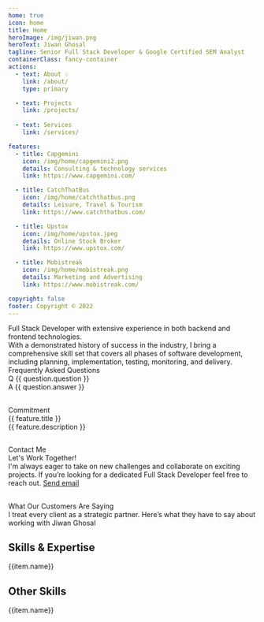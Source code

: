 ```yaml
---
home: true
icon: home
title: Home
heroImage: /img/jiwan.png
heroText: Jiwan Ghosal
tagline: Senior Full Stack Developer & Google Certified SEM Analyst
containerClass: fancy-container
actions:
  - text: About 💡
    link: /about/
    type: primary

  - text: Projects
    link: /projects/
  
  - text: Services
    link: /services/

features:
  - title: Capgemini
    icon: /img/home/capgemini2.png
    details: Consulting & technology services
    link: https://www.capgemini.com/

  - title: CatchThatBus
    icon: /img/home/catchthatbus.png
    details: Leisure, Travel & Tourism
    link: https://www.catchthatbus.com/

  - title: Upstox
    icon: /img/home/upstox.jpeg
    details: Online Stock Broker
    link: https://www.upstox.com/

  - title: Mobistreak
    icon: /img/home/mobistreak.png
    details: Marketing and Advertising
    link: https://www.mobistreak.com/

copyright: false
footer: Copyright © 2022
---
```


<div class="text-md text-2xl mt-8">Full Stack Developer with extensive experience in both backend and frontend technologies.</div>
<div class="my-4">
With a demonstrated history of success in the industry, I bring a comprehensive skill set that covers all phases of software development, including planning, implementation, testing, monitoring, and delivery.
</div>


<div v-if="questions" class="mt-8">
  <div class="text-xl font-bold">Frequently Asked Questions</div>
  <div v-for="question in questions" :key="question.id">
    <div class="flex flex-column my-4 gap-2">
      <div class="font-bold">Q {{ question.question }}</div>
      <div>A {{ question.answer }}</div>
    </div>
  </div>
</div>

##

<div class="my-4">
  <div class="my-4 font-bold text-5xl text-center">Commitment</div>
  <div class="grid mt-4">
    <div class="md:col col-12" v-for="feature in features" :key="feature.title">
      <i :class="feature.icon" class="m-auto text-400 pl-3" style="font-size: 5rem"></i>
      <div class="mt-4 font-bold text-base">{{ feature.title }}</div>
      <div class="mt-2 text-sm">
        {{ feature.description }}
      </div>
    </div>
  </div>
</div>

##

<div class="my-8">
  <div class="text-center">
    <div class="text-6xl font-bold">Contact Me</div>
    <div class="my-4 text-md">Let's Work Together!</div>
  </div>
  <div class="my-4 text-center text-md"> I'm always eager to take on new challenges and collaborate on exciting projects. If you’re looking for a dedicated Full Stack Developer feel free to reach out. <a href="mailto:jiwan.cse@gmail.com" size="large" color="deeppink" class="text-center">Send email</a></div>
</div>


## 

<div class="my-8">
  <div class="text-center">
    <div class="text-6xl font-bold">What Our Customers Are Saying</div>
    <div class="my-4 text-md">I treat every client as a strategic partner. Here’s what they have to say about working with Jiwan Ghosal</div>
  </div>
  <div class="my-4 text-center text-md">
  
  </div>
</div>

## Skills & Expertise

<div class="flex felx-row gap-2 grid nested-grid justify-content-center my-8">
  <div class="col-3 gap-1 grid mt-4 h-min surface-card shadow-1 grid-nogutter" v-for= "(item, index) in skills">
      <div class="col-12 font-bold text-xl">{{item.name}}</div>
      <div v-for= "(part, i) in item.value"> <Tag severity="secondary" :value="part"></Tag></div>
  </div>
</div>

## Other Skills

<div class="flex felx-row gap-2 grid nested-grid justify-content-center my-8">
  <div class="col-3 gap-1 grid mt-4 h-min surface-card shadow-1 grid-nogutter" v-for= "(item, index) in otherSkills">
      <div class="col-12 font-bold text-xl">{{item.name}}</div>
      <div v-for= "(part, i) in item.value"> <Tag severity="secondary" :value="part"></Tag></div>
  </div>
</div>


<script setup lang="ts">

const skills = [
  {
    name: "Front end",
    value: ["VueJS", "Vuepress", "Storybook", "Lit", "Storybook", "HTML5","CSS3","JavaScript(ES6)", "NuxtJS","ReactJS","AngularJS", "UI/UX Design","Web Design","Web Application","Web view","Service Worker","Webpack", "Rollup"]
  },
  {
    name: "Back end",
    value: ["ExpressJS","NodeJS","HapiJS","LoopbackJS","MYSQL","MSSQL","PLSQL","MongoDB","DynamoDB"],
  },
  {
    name: "Hosting & Deployment",
    value: ["Git","CICD","Ansible", "Azure", "YAML", "Docker","Kibana", "Azure Gateway", "Azure Blob" ,"S3","ECS","EC2","Cognito","Lambda","API Gateway","Cloud Watch","VPC","SQS","SNS"],
  },
  {
    name: "Automation Testing",
    value: ["Jest","Testcafe","Lighthouse","Playwright"],
  }
];

const otherSkills = [
  {
    name: "Graphics",
    value: ["Coral Draw", "Adobe Photoshop"],
  },
  {
    name: "Video Editing",
    value: ["Davinci Resolve", "Adobe Premier pro"],
  },
  {
    name: "Marketing",
    value: ["SEO", "Google Adwords"],
  }
];

const questions = [
  {
    id: 1,
    question: "How can I start a project with Jiwan Ghosal?",
    answer: `You can start by contacting us through our phone, email, or filling out the consultation form.`
  },
  {
    id: 2,
    question: 'What services do you offer?',
    answer: `We offer a wide range of services, including Custom Web Development, E-commerce Solutions, API Development and Integration, Figma to Web, Hosting & Deployment`
  },
  {
    id: 3,
    question: 'What is the hourly rate?',
    answer: `$25/hr`
  }
]

const features = [
  {
    icon: 'pi pi-calculator',
    title: 'No minimum order',
    description:
      'Try our service without any hassles'
  },
  {
    icon: 'pi pi-bolt',
    title: 'Fast Delivery',
    description:
      'I have got you covered'
  },
  {
    icon: 'pi pi-calendar-clock',
    title: 'Support',
    description:
      'I am here to help!'
  },
  {
    icon: 'pi pi-eye',
    title: 'Free Demo',
    description:
      'Free demo bi weekly to update progress'
  }
]

</script>

